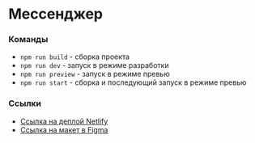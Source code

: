 # Мессенджер

### Команды

- `npm run build` - сборка проекта
- `npm run dev` - запуск в режиме разработки
- `npm run preview` - запуск в режиме превью
- `npm run start` - сборка и последующий запуск в режиме превью

### Ссылки

- [Ссылка на деплой Netlify](https://middle-chat.netlify.app/)
- [Ссылка на макет в Figma](https://www.figma.com/file/MtDSkLmt537XHz1IpgqQwD/Chat_external_link-(Copy)?node-id=1%3A2&t=FPJgun2HIBm94HUo-1)
